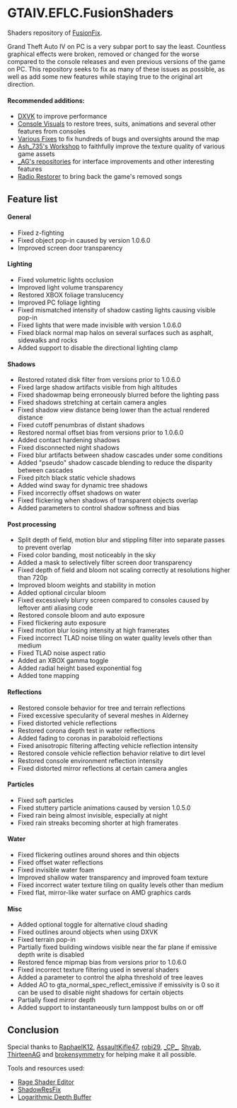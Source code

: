 # GTAIV.EFLC.FusionShaders
Shaders repository of [FusionFix](https://github.com/ThirteenAG/GTAIV.EFLC.FusionFix).

Grand Theft Auto IV on PC is a very subpar port to say the least. Countless graphical effects were broken, removed or changed for the worse compared to the console releases and even previous versions of the game on PC. This repository seeks to fix as many of these issues as possible, as well as add some new features while staying true to the original art direction.

#### Recommended additions:
- [DXVK](https://github.com/doitsujin/dxvk/) to improve performance
- [Console Visuals](https://github.com/Tomasak/Console-Visuals) to restore trees, suits, animations and several other features from consoles
- [Various Fixes](https://github.com/valentyn-l/GTAIV.EFLC.Various.Fixes) to fix hundreds of bugs and oversights around the map
- [Ash_735's Workshop](https://gtaforums.com/topic/887527-ash_735s-workshop/) to faithfully improve the texture quality of various game assets
- [_AG's repositories](https://github.com/gennariarmando) for interface improvements and other interesting features
- [Radio Restorer](https://github.com/Tomasak/GTA-Downgraders/releases/tag/iv-latest) to bring back the game's removed songs

## Feature list
#### General
- Fixed z-fighting
- Fixed object pop-in caused by version 1.0.6.0
- Improved screen door transparency
#### Lighting
- Fixed volumetric lights occlusion
- Improved light volume transparency
- Restored XBOX foliage translucency
- Improved PC foliage lighting
- Fixed mismatched intensity of shadow casting lights causing visible pop-in
- Fixed lights that were made invisible with version 1.0.6.0
- Fixed black normal map halos on several surfaces such as asphalt, sidewalks and rocks
- Added support to disable the directional lighting clamp
#### Shadows
- Restored rotated disk filter from versions prior to 1.0.6.0
- Fixed large shadow artifacts visible from high altitudes
- Fixed shadowmap being erroneously blurred before the lighting pass
- Fixed shadows stretching at certain camera angles
- Fixed shadow view distance being lower than the actual rendered distance
- Fixed cutoff penumbras of distant shadows
- Restored normal offset bias from versions prior to 1.0.6.0
- Added contact hardening shadows
- Fixed disconnected night shadows
- Fixed blur artifacts between shadow cascades under some conditions
- Added "pseudo" shadow cascade blending to reduce the disparity between cascades
- Fixed pitch black static vehicle shadows
- Added wind sway for dynamic tree shadows
- Fixed incorrectly offset shadows on water
- Fixed flickering when shadows of transparent objects overlap
- Added parameters to control shadow softness and bias
#### Post processing
- Split depth of field, motion blur and stippling filter into separate passes to prevent overlap
- Fixed color banding, most noticeably in the sky
- Added a mask to selectively filter screen door transparency
- Fixed depth of field and bloom not scaling correctly at resolutions higher than 720p
- Improved bloom weights and stability in motion
- Added optional circular bloom
- Fixed excessively blurry screen compared to consoles caused by leftover anti aliasing code
- Restored console bloom and auto exposure
- Fixed flickering auto exposure
- Fixed motion blur losing intensity at high framerates
- Fixed incorrect TLAD noise tiling on water quality levels other than medium
- Fixed TLAD noise aspect ratio
- Added an XBOX gamma toggle
- Added radial height based exponential fog
- Added tone mapping
#### Reflections
- Restored console behavior for tree and terrain reflections
- Fixed excessive specularity of several meshes in Alderney
- Fixed distorted vehicle reflections
- Restored corona depth test in water reflections
- Added fading to coronas in paraboloid reflections
- Fixed anisotropic filtering affecting vehicle reflection intensity
- Restored console vehicle reflection behavior relative to dirt level
- Restored console environment reflection intensity
- Fixed distorted mirror reflections at certain camera angles
#### Particles
- Fixed soft particles
- Fixed stuttery particle animations caused by version 1.0.5.0
- Fixed rain being almost invisible, especially at night
- Fixed rain streaks becoming shorter at high framerates
#### Water
- Fixed flickering outlines around shores and thin objects
- Fixed offset water reflections
- Fixed invisible water foam
- Improved shallow water transparency and improved foam texture
- Fixed incorrect water texture tiling on quality levels other than medium
- Fixed flat, mirror-like water surface on AMD graphics cards
#### Misc
- Added optional toggle for alternative cloud shading
- Fixed outlines around objects when using DXVK
- Fixed terrain pop-in
- Partially fixed building windows visible near the far plane if emissive depth write is disabled
- Restored fence mipmap bias from versions prior to 1.0.6.0
- Fixed incorrect texture filtering used in several shaders
- Added a parameter to control the alpha threshold of tree leaves
- Added AO to gta_normal_spec_reflect_emissive if emissivity is 0 so it can be used to disable night shadows for certain objects
- Partially fixed mirror depth
- Added support to instantaneously turn lamppost bulbs on or off

## Conclusion
Special thanks to [RaphaelK12](https://github.com/RaphaelK12), [AssaultKifle47](https://github.com/akifle47/), [robi29](https://github.com/robi29/), [\_CP_](https://github.com/cpmodding), [Shvab](https://github.com/d3g0n-byte), [ThirteenAG](https://github.com/ThirteenAG) and [brokensymmetry](https://github.com/sTc2201) for helping make it all possible.

Tools and resources used:
- [Rage Shader Editor](https://gtaforums.com/topic/984675-rage-shader-editor/)
- [ShadowResFix](https://github.com/RaphaelK12/ShadowResFix)
- [Logarithmic Depth Buffer](https://github.com/Parallellines0451/GTAIV.EFLC.LogDepth)
